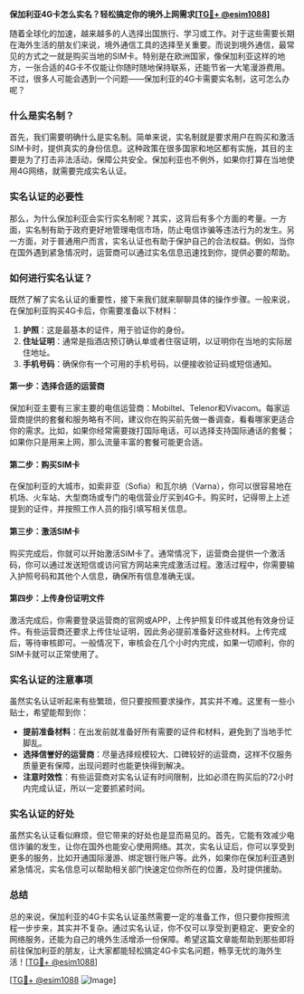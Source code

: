 **保加利亚4G卡怎么实名？轻松搞定你的境外上网需求[[TG💪+ @esim1088](https://t.me/s/esim1088)]**

随着全球化的加速，越来越多的人选择出国旅行、学习或工作。对于这些需要长期在海外生活的朋友们来说，境外通信工具的选择至关重要。而说到境外通信，最常见的方式之一就是购买当地的SIM卡。特别是在欧洲国家，像保加利亚这样的地方，一张合适的4G卡不仅能让你随时随地保持联系，还能节省一大笔漫游费用。不过，很多人可能会遇到一个问题——保加利亚的4G卡需要实名制，这可怎么办呢？

### 什么是实名制？

首先，我们需要明确什么是实名制。简单来说，实名制就是要求用户在购买和激活SIM卡时，提供真实的身份信息。这种政策在很多国家和地区都有实施，其目的主要是为了打击非法活动，保障公共安全。保加利亚也不例外，如果你打算在当地使用4G网络，就需要完成实名认证。

### 实名认证的必要性

那么，为什么保加利亚会实行实名制呢？其实，这背后有多个方面的考量。一方面，实名制有助于政府更好地管理电信市场，防止电信诈骗等违法行为的发生。另一方面，对于普通用户而言，实名认证也有助于保护自己的合法权益。例如，当你在国外遇到紧急情况时，运营商可以通过实名信息迅速找到你，提供必要的帮助。

### 如何进行实名认证？

既然了解了实名认证的重要性，接下来我们就来聊聊具体的操作步骤。一般来说，在保加利亚购买4G卡后，你需要准备以下材料：

1. **护照**：这是最基本的证件，用于验证你的身份。
2. **住址证明**：通常是指酒店预订确认单或者住宿证明，以证明你在当地的实际居住地址。
3. **手机号码**：确保你有一个可用的手机号码，以便接收验证码或短信通知。

#### 第一步：选择合适的运营商

保加利亚主要有三家主要的电信运营商：Mobiltel、Telenor和Vivacom。每家运营商提供的套餐和服务略有不同，建议你在购买前先做一番调查，看看哪家更适合你的需求。比如，如果你经常需要拨打国际电话，可以选择支持国际通话的套餐；如果你只是用来上网，那么流量丰富的套餐可能更合适。

#### 第二步：购买SIM卡

在保加利亚的大城市，如索非亚（Sofia）和瓦尔纳（Varna），你可以很容易地在机场、火车站、大型商场或专门的电信营业厅买到4G卡。购买时，记得带上上述提到的证件，并按照工作人员的指引填写相关信息。

#### 第三步：激活SIM卡

购买完成后，你就可以开始激活SIM卡了。通常情况下，运营商会提供一个激活码，你可以通过发送短信或访问官方网站来完成激活过程。激活过程中，你需要输入护照号码和其他个人信息，确保所有信息准确无误。

#### 第四步：上传身份证明文件

激活完成后，你需要登录运营商的官网或APP，上传护照复印件或其他有效身份证件。有些运营商还要求上传住址证明，因此务必提前准备好这些材料。上传完成后，等待审核即可。一般情况下，审核会在几个小时内完成，如果一切顺利，你的SIM卡就可以正常使用了。

### 实名认证的注意事项

虽然实名认证听起来有些繁琐，但只要按照要求操作，其实并不难。这里有一些小贴士，希望能帮到你：

- **提前准备材料**：在出发前就准备好所有需要的证件和材料，避免到了当地手忙脚乱。
- **选择信誉好的运营商**：尽量选择规模较大、口碑较好的运营商，这样不仅服务质量更有保障，出现问题时也能更快得到解决。
- **注意时效性**：有些运营商对实名认证有时间限制，比如必须在购买后的72小时内完成认证，所以一定要抓紧时间。

### 实名认证的好处

虽然实名认证看似麻烦，但它带来的好处也是显而易见的。首先，它能有效减少电信诈骗的发生，让你在国外也能安心使用网络。其次，实名认证后，你可以享受到更多的服务，比如开通国际漫游、绑定银行账户等。此外，如果你在保加利亚遇到紧急情况，实名信息可以帮助相关部门快速定位你所在的位置，及时提供援助。

### 总结

总的来说，保加利亚的4G卡实名认证虽然需要一定的准备工作，但只要你按照流程一步步来，其实并不复杂。通过实名认证，你不仅可以享受到更稳定、更安全的网络服务，还能为自己的境外生活增添一份保障。希望这篇文章能帮助到那些即将前往保加利亚的朋友，让大家都能轻松搞定4G卡实名问题，畅享无忧的海外生活！[[TG💪+ @esim1088](https://t.me/s/esim1088)]

[[TG💪+ @esim1088](https://t.me/s/esim1088) ![Image](https://i.postimg.cc/4NQfJmqS/Snipaste-2025-05-13-00-14-12.png)]